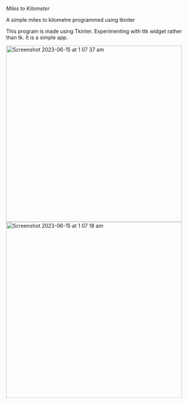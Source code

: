 *Miles to Kilometer*

A simple miles to kilometre programmed using tkinter

This program is made using Tkinter. Experimenting with ttk widget rather than tk. It is a simple app.

<img width="480" alt="Screenshot 2023-06-15 at 1 07 37 am" src="https://github.com/JadeZerotoHero/miles-to-kilometre-tkinter/assets/128887797/deb8899b-7b04-4875-ac68-68a77b46869f">
<img width="480" alt="Screenshot 2023-06-15 at 1 07 18 am" src="https://github.com/JadeZerotoHero/miles-to-kilometre-tkinter/assets/128887797/aff91263-f82c-4711-ac78-ba6805631b3b">

